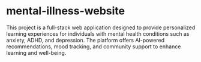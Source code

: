 # mental-illness-website
This project is a full-stack web application designed to provide personalized learning experiences for individuals with mental health conditions such as anxiety, ADHD, and depression. The platform offers AI-powered recommendations, mood tracking, and community support to enhance learning and well-being.
